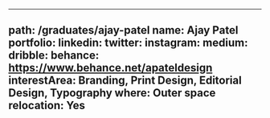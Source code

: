 
---
path: /graduates/ajay-patel
name: Ajay Patel
portfolio:
linkedin:
twitter:
instagram:
medium:
dribble:
behance: https://www.behance.net/apateldesign
interestArea: Branding, Print Design, Editorial Design, Typography
where: Outer space
relocation: Yes
---
